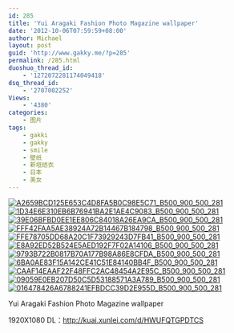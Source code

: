 ```yaml
---
id: 285
title: 'Yui Aragaki Fashion Photo Magazine wallpaper'
date: '2012-10-06T07:59:59+08:00'
author: Michael
layout: post
guid: 'http://www.gakky.me/?p=285'
permalink: /285.html
duoshuo_thread_id:
    - '1272072281174049418'
dsq_thread_id:
    - '2707002252'
Views:
    - '4380'
categories:
    - 图片
tags:
    - gakki
    - gakky
    - smile
    - 壁纸
    - 新垣结衣
    - 日本
    - 美女
---
```


[![A2659BCD125E653C4D8FA5B0C98E5C71_B500_900_500_281](http://www.yui-aragaki.org/wp-content/uploads/img/A2659BCD125E653C4D8FA5B0C98E5C71_B500_900_500_281.jpeg)](http://www.yui-aragaki.org/wp-content/uploads/img/A2659BCD125E653C4D8FA5B0C98E5C71_B1280_1280_1280_720.jpeg) [![1D34E6E310EB6B76941BA2E1AE4C9083_B500_900_500_281](http://www.yui-aragaki.org/wp-content/uploads/img/1D34E6E310EB6B76941BA2E1AE4C9083_B500_900_500_281.jpeg)](http://www.yui-aragaki.org/wp-content/uploads/img/1D34E6E310EB6B76941BA2E1AE4C9083_B1280_1280_1280_720.jpeg) [![39E06BFBD0EE1EE806C84018A26EA9CA_B500_900_500_281](http://www.yui-aragaki.org/wp-content/uploads/img/39E06BFBD0EE1EE806C84018A26EA9CA_B500_900_500_281.jpeg)](http://www.yui-aragaki.org/wp-content/uploads/img/39E06BFBD0EE1EE806C84018A26EA9CA_B1280_1280_1280_720.jpeg) [![FFF42FAA5AE38924A72B14467B184798_B500_900_500_281](http://www.yui-aragaki.org/wp-content/uploads/img/FFF42FAA5AE38924A72B14467B184798_B500_900_500_281.jpeg)](http://www.yui-aragaki.org/wp-content/uploads/img/FFF42FAA5AE38924A72B14467B184798_B1280_1280_1280_720.jpeg) [![FFE78705DD68A20C1F73929243D7FB41_B500_900_500_281](http://www.yui-aragaki.org/wp-content/uploads/img/FFE78705DD68A20C1F73929243D7FB41_B500_900_500_281.jpeg)](http://www.yui-aragaki.org/wp-content/uploads/img/FFE78705DD68A20C1F73929243D7FB41_B1280_1280_1280_720.jpeg) [![E8A92ED52B524E5AED192F7F02A14106_B500_900_500_281](http://www.yui-aragaki.org/wp-content/uploads/img/E8A92ED52B524E5AED192F7F02A14106_B500_900_500_281.jpeg)](http://www.yui-aragaki.org/wp-content/uploads/img/E8A92ED52B524E5AED192F7F02A14106_B1280_1280_1280_720.jpeg) [![9793B722B0817B70A177B98A86E8CFDA_B500_900_500_281](http://www.yui-aragaki.org/wp-content/uploads/img/9793B722B0817B70A177B98A86E8CFDA_B500_900_500_281.jpeg)](http://www.yui-aragaki.org/wp-content/uploads/img/9793B722B0817B70A177B98A86E8CFDA_B1280_1280_1280_720.jpeg) [![6BA0AE83F15A142CE41C51E84140BB4F_B500_900_500_281](http://www.yui-aragaki.org/wp-content/uploads/img/6BA0AE83F15A142CE41C51E84140BB4F_B500_900_500_281.jpeg)](http://www.yui-aragaki.org/wp-content/uploads/img/6BA0AE83F15A142CE41C51E84140BB4F_B1280_1280_1280_720.jpeg) [![CAAF14EAAF22F48FFC2AC48454A2E95C_B500_900_500_281](http://www.yui-aragaki.org/wp-content/uploads/img/CAAF14EAAF22F48FFC2AC48454A2E95C_B500_900_500_281.jpeg)](http://www.yui-aragaki.org/wp-content/uploads/img/CAAF14EAAF22F48FFC2AC48454A2E95C_B1280_1280_1280_720.jpeg) [![09059E0EB207D50C5D53188571A3A789_B500_900_500_281](http://www.yui-aragaki.org/wp-content/uploads/img/09059E0EB207D50C5D53188571A3A789_B500_900_500_281.jpeg)](http://www.yui-aragaki.org/wp-content/uploads/img/09059E0EB207D50C5D53188571A3A789_B1280_1280_1280_720.jpeg) [![016478426A6788241EFBDCC39D2E955D_B500_900_500_281](http://www.yui-aragaki.org/wp-content/uploads/img/016478426A6788241EFBDCC39D2E955D_B500_900_500_281.jpeg)](http://www.yui-aragaki.org/wp-content/uploads/img/016478426A6788241EFBDCC39D2E955D_B1280_1280_1280_720.jpeg)

Yui Aragaki Fashion Photo Magazine wallpaper

1920X1080 DL：<http://kuai.xunlei.com/d/HWUFQTGPDTCS>